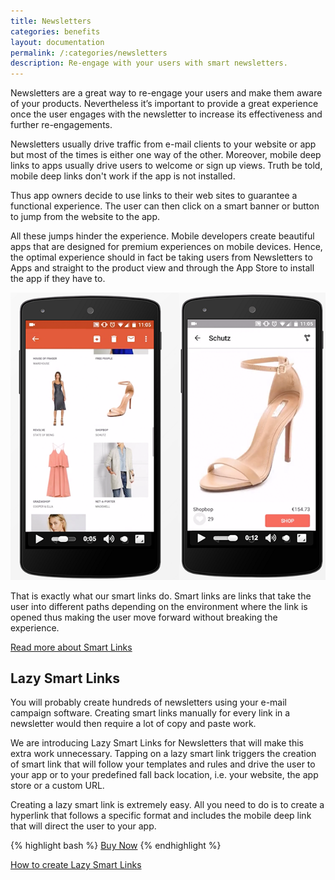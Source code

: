```yaml
---
title: Newsletters
categories: benefits
layout: documentation
permalink: /:categories/newsletters
description: Re-engage with your users with smart newsletters.
---
```


Newsletters are a great way to re-engage your users and make them aware of your products.
Nevertheless it’s important to provide a great experience once the user engages with the newsletter
to increase its effectiveness and further re-engagements.

Newsletters usually drive traffic from e-mail clients to your website or app but most of the times
is either one way of the other. Moreover, mobile deep links to apps usually drive users to welcome
or sign up views. Truth be told, mobile deep links don't work if the app is not installed.

Thus app owners decide to use links to their web sites to guarantee a functional experience. The
user can then click on a smart banner or button to jump from the website to the app.

All these jumps hinder the experience. Mobile developers create beautiful apps that are designed for
premium experiences on mobile devices. Hence, the optimal experience should in fact be taking users
from Newsletters to Apps and straight to the product view and through the App Store to install the
app if they have to.

![Newsletter](/assets/images/newsletters.png)

That is exactly what our smart links do. Smart links are links that take the user into different
paths depending on the environment where the link is opened thus making the user move forward
without breaking the experience.

<a href="http://support.hokolinks.com/what-is-a-smart-link/" class="btn-next">Read more about Smart Links</a>

## Lazy Smart Links

You will probably create hundreds of newsletters using your e-mail campaign software. Creating smart
links manually for every link in a newsletter would then require a lot of copy and paste work.

We are introducing Lazy Smart Links for Newsletters that will make this extra work unnecessary.
Tapping on a lazy smart link triggers the creation of smart link that will follow your templates
and rules and drive the user to your app or to your predefined fall back location, i.e. your
website, the app store or a custom URL.

Creating a lazy smart link is extremely easy. All you need to do is to create a hyperlink that
follows a specific format and includes the mobile deep link that will direct the user to your app.

{% highlight bash %}
<a href="http://app.hoko.link/lazy?uri=%2Fproducts%2F0">Buy Now</a>
{% endhighlight %}

<a href="http://support.hokolinks.com/api/rest-creating-lazy-smartlinks/" class="btn-next">How to create Lazy Smart Links</a>
